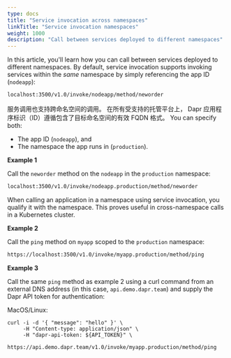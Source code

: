 ```yaml
---
type: docs
title: "Service invocation across namespaces"
linkTitle: "Service invocation namespaces"
weight: 1000
description: "Call between services deployed to different namespaces"
---
```


In this article, you'll learn how you can call between services deployed to different namespaces. By default, service invocation supports invoking services within the *same* namespace by simply referencing the app ID (`nodeapp`):

```sh
localhost:3500/v1.0/invoke/nodeapp/method/neworder
```

服务调用也支持跨命名空间的调用。 在所有受支持的托管平台上， Dapr 应用程序标识（ID）遵循包含了目标命名空间的有效 FQDN 格式。 You can specify both:

- The app ID (`nodeapp`), and
- The namespace the app runs in (`production`).

**Example 1**

Call the `neworder` method on the `nodeapp` in the `production` namespace:

```sh
localhost:3500/v1.0/invoke/nodeapp.production/method/neworder
```

When calling an application in a namespace using service invocation, you qualify it with the namespace. This proves useful in cross-namespace calls in a Kubernetes cluster.

**Example 2**

Call the `ping` method on `myapp` scoped to the `production` namespace:

```bash
https://localhost:3500/v1.0/invoke/myapp.production/method/ping
```

**Example 3**

Call the same `ping` method as example 2 using a curl command from an external DNS address (in this case, `api.demo.dapr.team`) and supply the Dapr API token for authentication:

MacOS/Linux:

```
curl -i -d '{ "message": "hello" }' \
     -H "Content-type: application/json" \
     -H "dapr-api-token: ${API_TOKEN}" \
     https://api.demo.dapr.team/v1.0/invoke/myapp.production/method/ping
```
